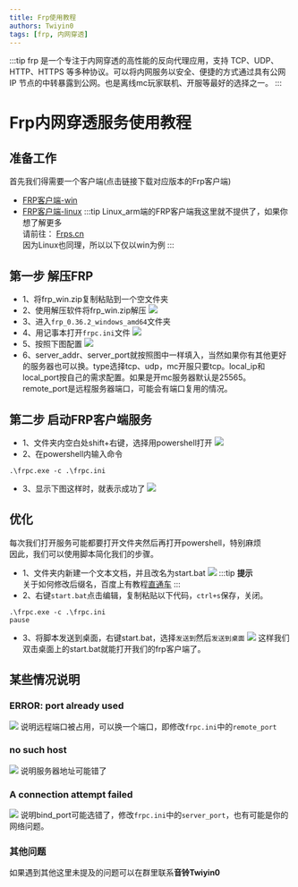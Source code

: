 ```yaml
---
title: Frp使用教程
authors: Twiyin0
tags: [frp, 内网穿透]
---
```

:::tip
frp 是一个专注于内网穿透的高性能的反向代理应用，支持 TCP、UDP、HTTP、HTTPS 等多种协议。可以将内网服务以安全、便捷的方式通过具有公网 IP 节点的中转暴露到公网。也是离线mc玩家联机、开服等最好的选择之一。
:::
<!--truncate-->

# Frp内网穿透服务使用教程

## 准备工作
首先我们得需要一个客户端(点击链接下载对应版本的Frp客户端)  
* [FRP客户端-win](https://twiyin0.com/files/zip/frp_win.zip)
* [FRP客户端-linux](https://twiyin0.com/files/zip/frp_linux_amd64.tar.gz)
:::tip
Linux_arm端的FRP客户端我这里就不提供了，如果你想了解更多  
请前往： [Frps.cn](https://frps.cn/11.html)  
因为Linux也同理，所以以下仅以win为例
:::

## 第一步 解压FRP
- 1、将frp_win.zip复制粘贴到一个空文件夹
- 2、使用解压软件将frp_win.zip解压
![](./imgs/1.png)  
- 3、进入`frp_0.36.2_windows_amd64`文件夹
- 4、用记事本打开`frpc.ini`文件
![](./imgs/2.png)
- 5、按照下图配置
![](./imgs/3.png)
- 6、server_addr、server_port就按照图中一样填入，当然如果你有其他更好的服务器也可以换。type选择tcp、udp，mc开服只要tcp。local_ip和local_port按自己的需求配置。如果是开mc服务器默认是25565。remote_port是远程服务器端口，可能会有端口复用的情况。

## 第二步 启动FRP客户端服务
- 1、文件夹内空白处shift+右键，选择用powershell打开
![](./imgs/4.png)
- 2、在powershell内输入命令
```
.\frpc.exe -c .\frpc.ini
```
- 3、显示下图这样时，就表示成功了
![](./imgs/5.png)

## 优化
每次我们打开服务可能都要打开文件夹然后再打开powershell，特别麻烦  
因此，我们可以使用脚本简化我们的步骤。  
- 1、文件夹内新建一个文本文档，并且改名为start.bat
![](./imgs/6.png)
:::tip
**提示**  
关于如何修改后缀名，百度上有教程[直通车](https://jingyan.baidu.com/article/2fb0ba4076127741f2ec5ff0.html)
:::
- 2、右键`start.bat`点击编辑，复制粘贴以下代码，`ctrl+s`保存，关闭。
```
.\frpc.exe -c .\frpc.ini
pause
```
- 3、将脚本发送到桌面，右键start.bat，选择`发送到`然后`发送到桌面`
![](./imgs/7.png)
这样我们双击桌面上的start.bat就能打开我们的frp客户端了。

## 某些情况说明
### ERROR: port already used
![](./imgs/8.png)
说明远程端口被占用，可以换一个端口，即修改`frpc.ini`中的`remote_port`

### no such host
![](./imgs/9.png)
说明服务器地址可能错了

### A connection attempt failed
![](./imgs/10.png)
说明bind_port可能选错了，修改`frpc.ini`中的`server_port`，也有可能是你的网络问题。

### 其他问题
如果遇到其他这里未提及的问题可以在群里联系**音铃Twiyin0**
